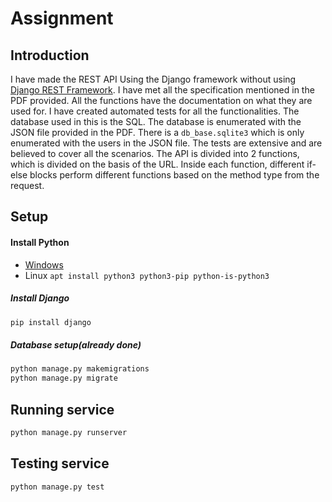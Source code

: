 # Assignment
## Introduction
I have made the REST API Using the Django framework without using [Django REST Framework](https://www.django-rest-framework.org/). I have met all the specification mentioned in the PDF provided. All the functions have the documentation on what they are used for. I have created automated tests for all the functionalities. The database used in this is the SQL. 
The database is enumerated with the JSON file provided in the PDF. There is a `db_base.sqlite3` which is only enumerated with the users in the JSON file.
The tests are extensive and are believed to cover all the scenarios.
The API is divided into 2 functions, which is divided on the basis of the URL. Inside each function, different if-else blocks perform different functions based on the method type from the request.
## Setup
#### Install Python
- [Windows](https://www.python.org/downloads/)
- Linux `apt install python3 python3-pip python-is-python3`
##### Install Django
```bash
pip install django
```
##### Database setup(already done)
```bash
python manage.py makemigrations
python manage.py migrate
```

## Running service
```bash
python manage.py runserver
```
## Testing service
```bash
python manage.py test
```
